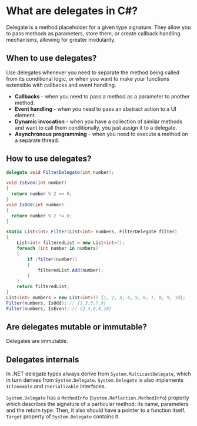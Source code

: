 # What are delegates in C#?
Delegate is a method placeholder for a given type signature. They allow you to pass methods as parameters, store them, or create callback handling mechanisms, allowing for greater modularity.
## When to use delegates?
Use delegates whenever you need to separate the method being called from its conditional logic, or when you want to make your functions extensible with callbacks and event handling.
- **Callbacks** - when you need to pass a method as a parameter to another method.
- **Event handling** - when you need to pass an abstract action to a UI element.
- **Dynamic invocation** - when you have a collection of similar methods and want to call them conditionally, you just assign it to a delegate.
- **Asynchronous programming** - when you need to execute a method on a separate thread.
## How to use delegates?
```c#
delegate void FilterDelegate(int number);

void IsEven(int number)
{
  return number % 2 == 0;
}
void IsOdd(int number)
{
  return number % 2 != 0;
}

static List<int> Filter(List<int> numbers, FilterDelegate filter)
{
    List<int> filteredList = new List<int>();
    foreach (int number in numbers)
    {
        if (filter(number))
        {
            filteredList.Add(number);
        }
    }
    return filteredList;
}
List<int> numbers = new List<int>() {1, 2, 3, 4, 5, 6, 7, 8, 9, 10};
Filter(numbers, IsOdd); // {1,3,5,7,9}
Filter(numbers, IsEven); // {2,4,6,8,10}
```

## Are delegates mutable or immutable?
Delegates are immutable.

## Delegates internals
In .NET delegate types always derive from `System.MulticastDelegate`, which in turn derives from `System.Delegate`. `System.Delegate` is also implements `ICloneable` and `ISerializable` interfaces.

`System.Delegate` has a `MethodInfo` (`System.Reflaction.MethodInfo`) property which describes the signature of a particular method: its name, parameters and the return type. Then, it also should have a pointer to a function itself. `Target` property of `System.Delegate` contains it.
